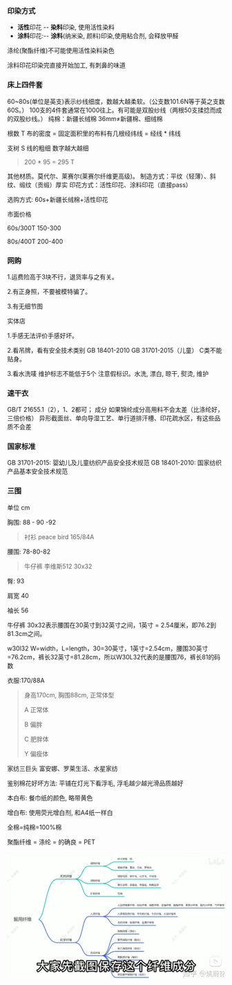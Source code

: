 ### 印染方式

- **活性**印花 -- **染料**印染, 使用活性染料
- **涂料**印花:-- **涂料**(纳米染, 颜料)印染,使用粘合剂, 会释放甲醛

涤纶(聚酯纤维)不可能使用活性染料染色

涂料印花印染完直接开始加工, 有刺鼻的味道



### 床上四件套

60~80s(单位是英支)表示纱线细度，数越大越柔软。（公支数101.6N等于英之支数60S。）
100支的4件套通常在1000往上。有可能是双股纱线（两根50支揉捻而成的双股纱线。）
纯棉：新疆长绒棉 36mm≠新疆棉、细绒棉

根数 T 布的密度 = 固定面积里的布料有几根经纬线 = 经线 * 纬线 

支树 S  线的粗细 数字越大越细

> 200 * 95 = 295 T

其他材质。莫代尔、莱赛尔(莱赛尔纤维更高级)。
制造方式：平纹（轻薄）、斜纹、缎纹（贡缎）厚实
印花方式：活性印花、涂料印花（直接pass）

选购方式: 60s+新疆长绒棉+活性印花

市面价格

60s/300T  150-300

80s/400T   200-400

### 网购

1.运费险高于3块不行，退货率与之有关。

 2.有正身照，不要被模特骗了。

 3.有无细节图 

实体店 

1.手感无法评价手感好坏。 

2.看吊牌，看有安全技术类别 GB 18401-2010  GB  31701-2015（儿童） C类不能贴身。 

3.看水洗唛 维护标志不能低于5个 注意假标识。水洗, 漂白, 晾干, 熨烫, 维护

### 速干衣

GB/T 21655.1（2），1、2都可； 成分 如果锦纶成分高用料不会太差（比涤纶好，三倍价格） 异形截面丝、单向导湿工艺、单行道排汗槽、印花疏水区，有这些品质不会差 

### 国家标准

GB 31701-2015:  婴幼儿及儿童纺织产品安全技术规范
GB 18401-2010:  国家纺织产品基本安全技术规范

### 三围

单位 cm

胸围: 88 - 90 -92 

> 衬衫 peace bird 165/84A

腰围: 78-80-82  

> 牛仔裤  李维斯512 30x32

臀: 93

肩宽 40

袖长 56



牛仔裤 30x32表示腰围在30英寸到32英寸之间，1英寸 = 2.54厘米，即76.2到81.3cm之间。

w30l32 W=width，L=length，30=30英寸，1英寸=2.54cm，腰围30英寸=76.2cm，裤长32英寸=81.28cm，所以W30L32代表的是腰围76，裤长81的码数



衣服:170/88A

> 身高170cm, 胸围88cm, 正常体型
>
> A 正常体
>
> B 偏胖
>
> C 肥胖体
>
> Y 偏瘦体





家纺三巨头 富安娜、罗莱生活、水星家纺 

鉴别棉花好坏方法: 平铺在灯光下看浮毛, 浮毛越少越光滑品质越好

本白布: 餐巾纸的颜色, 略带黄色

增白布: 使用荧光增白剂, 和A4纸一样白

全棉=纯棉=100%棉 

聚酯纤维 = 涤纶 = 的确良 = PET

![1660748426464](纺织-面料宝典.assets/1660748426464.png)